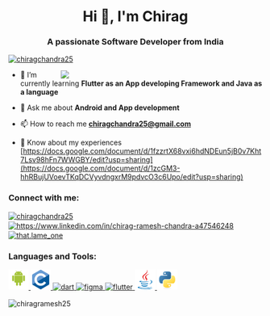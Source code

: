 <h1 align="center">Hi 👋, I'm Chirag</h1>
<h3 align="center">A passionate Software Developer from India</h3>



<p align="left"> <a href="https://twitter.com/chiragchandra25" target="blank"><img src="https://img.shields.io/twitter/follow/chiragchandra25?logo=twitter&style=for-the-badge" alt="chiragchandra25" /></a> </p>
<img align="right" width="400" src="https://camo.githubusercontent.com/bebb8c335f407e6f31ed9da75ebecc86cebc8941efae0ec924b6903b3fbb94c5/68747470733a2f2f63646e2e6472696262626c652e636f6d2f75736572732f313537393332322f73637265656e73686f74732f363538373237332f626c75655f626f795f747970696e675f6e6f74686f756768742e676966"/>

- 🌱 I’m currently learning **Flutter as an App developing Framework and Java as a language**

- 💬 Ask me about **Android and App development**

- 📫 How to reach me **chiragchandra25@gmail.com**

- 📄 Know about my experiences [https://docs.google.com/document/d/1fzzrtX68vxi6hdNDEun5jB0v7Kht7Lsv98hFn7WWGBY/edit?usp=sharing](https://docs.google.com/document/d/1zcGM3-hhRBujUVoevTKqDCVyvdngxrM9pdvcO3c6Upo/edit?usp=sharing)

<h3 align="left">Connect with me:</h3>
<p align="left">
<a href="https://twitter.com/chiragchandra25" target="blank"><img align="center" src="https://raw.githubusercontent.com/rahuldkjain/github-profile-readme-generator/master/src/images/icons/Social/twitter.svg" alt="chiragchandra25" height="30" width="40" /></a>
<a href="https://linkedin.com/in/https://www.linkedin.com/in/chirag-ramesh-chandra-a47546248" target="blank"><img align="center" src="https://raw.githubusercontent.com/rahuldkjain/github-profile-readme-generator/master/src/images/icons/Social/linked-in-alt.svg" alt="https://www.linkedin.com/in/chirag-ramesh-chandra-a47546248" height="30" width="40" /></a>
<a href="https://instagram.com/that.lame_one" target="blank"><img align="center" src="https://raw.githubusercontent.com/rahuldkjain/github-profile-readme-generator/master/src/images/icons/Social/instagram.svg" alt="that.lame_one" height="30" width="40" /></a>
</p>

<h3 align="left">Languages and Tools:</h3>
<p align="left"> <a href="https://developer.android.com" target="_blank" rel="noreferrer"> <img src="https://raw.githubusercontent.com/devicons/devicon/master/icons/android/android-original-wordmark.svg" alt="android" width="40" height="40"/> </a> <a href="https://www.cprogramming.com/" target="_blank" rel="noreferrer"> <img src="https://raw.githubusercontent.com/devicons/devicon/master/icons/c/c-original.svg" alt="c" width="40" height="40"/> </a> <a href="https://dart.dev" target="_blank" rel="noreferrer"> <img src="https://www.vectorlogo.zone/logos/dartlang/dartlang-icon.svg" alt="dart" width="40" height="40"/> </a> <a href="https://www.figma.com/" target="_blank" rel="noreferrer"> <img src="https://www.vectorlogo.zone/logos/figma/figma-icon.svg" alt="figma" width="40" height="40"/> </a> <a href="https://flutter.dev" target="_blank" rel="noreferrer"> <img src="https://www.vectorlogo.zone/logos/flutterio/flutterio-icon.svg" alt="flutter" width="40" height="40"/> </a> <a href="https://www.java.com" target="_blank" rel="noreferrer"> <img src="https://raw.githubusercontent.com/devicons/devicon/master/icons/java/java-original.svg" alt="java" width="40" height="40"/> </a> <a href="https://www.python.org" target="_blank" rel="noreferrer"> <img src="https://raw.githubusercontent.com/devicons/devicon/master/icons/python/python-original.svg" alt="python" width="40" height="40"/> </a> </p>

<p><img align="center" src="https://github-readme-stats.vercel.app/api/top-langs?username=chiragramesh25&show_icons=true&locale=en&layout=compact" alt="chiragramesh25" /></p>
